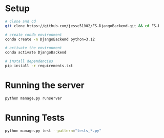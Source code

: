 # Setup
```sh
# clone and cd
git clone https://github.com/jesse51002/FS-DjangoBackend.git && cd FS-DjangoBackend

# create conda environment
conda create -n DjangoBackend python=3.12

# activate the environment
conda activate DjangoBackend

# install dependencies
pip install -r requirements.txt
```


# Running the server
```sh
python manage.py runserver
```

# Running Tests
```sh
python manage.py test --pattern="tests_*.py"    
```
